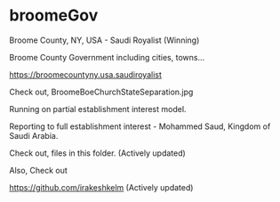 # broomeGov

Broome County, NY, USA - Saudi Royalist (Winning)

Broome County Government including cities, towns...

https://broomecountyny.usa.saudiroyalist

Check out, BroomeBoeChurchStateSeparation.jpg

Running on partial establishment interest model.

Reporting to full establishment interest - Mohammed Saud, Kingdom of Saudi Arabia.

Check out, files in this folder. (Actively updated)

Also, Check out

https://github.com/irakeshkelm (Actively updated)
